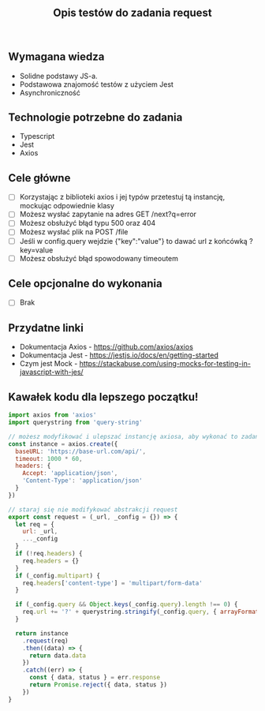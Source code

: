 <h2 align="center">Opis testów do zadania request </h2>

<br>

## Wymagana wiedza
- Solidne podstawy JS-a.
- Podstawowa znajomość testów z użyciem Jest
- Asynchroniczność

## Technologie potrzebne do zadania

- Typescript
- Jest
- Axios

## Cele główne

* [ ] Korzystając z biblioteki axios i jej typów przetestuj tą instancję, mockując odpowiednie klasy
* [ ] Możesz wysłać zapytanie na adres GET /next?q=error
* [ ] Możesz obsłużyć błąd typu 500 oraz 404
* [ ] Możesz wysłać plik na POST /file
* [ ] Jeśli w config.query wejdzie {"key":"value"} to dawać url z końcówką ?key=value
* [ ] Możesz obsłużyć błąd spowodowany timeoutem

## Cele opcjonalne do wykonania

* [ ] Brak

## Przydatne linki

- Dokumentacja Axios - https://github.com/axios/axios
- Dokumentacja Jest - https://jestjs.io/docs/en/getting-started
- Czym jest Mock - https://stackabuse.com/using-mocks-for-testing-in-javascript-with-jes/

## Kawałek kodu dla lepszego początku!

```javascript
import axios from 'axios'
import querystring from 'query-string'

// możesz modyfikować i ulepszać instancję axiosa, aby wykonać to zadanie
const instance = axios.create({
  baseURL: 'https://base-url.com/api/',
  timeout: 1000 * 60,
  headers: {
    Accept: 'application/json',
    'Content-Type': 'application/json'
  }
})

// staraj się nie modifykować abstrakcji request
export const request = (_url, _config = {}) => {
  let req = {
    url: _url,
    ..._config
  }
  if (!req.headers) {
    req.headers = {}
  }
  if (_config.multipart) {
    req.headers['content-type'] = 'multipart/form-data'
  }

  if (_config.query && Object.keys(_config.query).length !== 0) {
    req.url += '?' + querystring.stringify(_config.query, { arrayFormat: 'bracket' })
  }

  return instance
    .request(req)
    .then((data) => {
      return data.data
    })
    .catch((err) => {
      const { data, status } = err.response
      return Promise.reject({ data, status })
    })
}
```